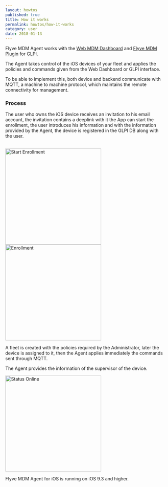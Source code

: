 ```yaml
---
layout: howtos
published: true
title: How it works
permalink: howtos/how-it-works
category: user
date: 2018-01-13
---
```


Flyve MDM Agent works with the [Web MDM Dashboard](http://flyve.org/web-mdm-dashboard/) and [Flyve MDM Plugin](http://flyve.org/glpi-plugin/) for GLPI.

The Agent takes control of the iOS devices of your fleet and applies the policies and commands given from the Web Dashboard or GLPI interface.

To be able to implement this, both device and backend communicate with MQTT, a machine to machine protocol, which maintains the remote connectivity for management.

### Process

The user who owns the iOS device receives an invitation to his email account, the invitation contains a deeplink with it the App can start the enrollment, the user introduces his information and with the information provided by the Agent, the device is registered in the GLPI DB along with the user.

<br>

<div>
<img src="{{ '/images/howtos/enroll.png' | absolute_url }}" alt="Start Enrollment" width="300">

<img src="{{ '/images/howtos/enrollment.png' | absolute_url }}" alt="Enrollment" width="300">
</div>

A fleet is created with the policies required by the Administrator, later the device is assigned to it, then the Agent applies immediately the commands sent through MQTT.

The Agent provides the information of the supervisor of the device.

<img src="{{ '/images/howtos/information.png' | absolute_url }}" alt="Status Online" width="300">

Flyve MDM Agent for iOS is running on iOS 9.3 and higher.
